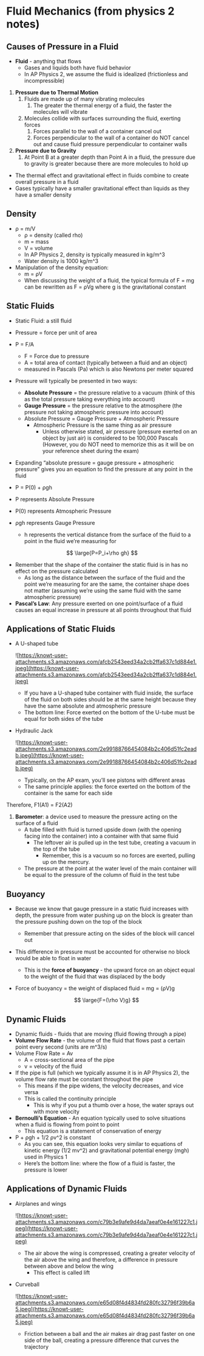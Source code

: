 # Fluid Mechanics (from physics 2 notes)

## Causes of Pressure in a Fluid

- **Fluid** - anything that flows
    - Gases and liquids both have fluid behavior
    - In AP Physics 2, we assume the fluid is idealized (frictionless and incompressible)

1. **Pressure due to Thermal Motion**
    1. Fluids are made up of many vibrating molecules
        1. The greater the thermal energy of a fluid, the faster the molecules will vibrate
    2. Molecules collide with surfaces surrounding the fluid, exerting forces
        1. Forces parallel to the wall of a container cancel out
        2. Forces perpendicular to the wall of a container do NOT cancel out and cause fluid pressure perpendicular to container walls
2. **Pressure due to Gravity**
    1. At Point B at a greater depth than Point A in a fluid, the pressure due to gravity is greater because there are more molecules to hold up

- The thermal effect and gravitational effect in fluids combine to create overall pressure in a fluid
- Gases typically have a smaller gravitational effect than liquids as they have a smaller density

## Density

- ρ = m/V
    - ρ = density (called rho)
    - m = mass
    - V = volume
    - In AP Physics 2, density is typically measured in kg/m^3
    - Water density is 1000 kg/m^3
- Manipulation of the density equation:
    - m = ρV
    - When discussing the weight of a fluid, the typical formula of F = mg can be rewritten as F = ρVg where g is the gravitational constant

## Static Fluids

- Static Fluid: a still fluid
    
- Pressure = force per unit of area
    
- P = F/A
    
    - F = Force due to pressure
    - A = total area of contact (typically between a fluid and an object)
    - measured in Pascals (Pa) which is also Newtons per meter squared
- Pressure will typically be presented in two ways:
    
    - **Absolute Pressure** = the pressure relative to a vacuum (think of this as the total pressure taking everything into account)
    - **Gauge Pressure** = the pressure relative to the atmosphere (the pressure not taking atmospheric pressure into account)
    - Absolute Pressure = Gauge Pressure + Atmospheric Pressure
        - Atmospheric Pressure is the same thing as air pressure
            - Unless otherwise stated, air pressure (pressure exerted on an object by just air) is considered to be 100,000 Pascals (However, you do NOT need to memorize this as it will be on your reference sheet during the exam)
- Expanding “absolute pressure = gauge pressure + atmospheric pressure” gives you an equation to find the pressure at any point in the fluid
    
- P = P(0) + ρgh
    
- P represents Absolute Pressure
    
- P(0) represents Atmospheric Pressure
    
- ρgh represents Gauge Pressure
    
    - h represents the vertical distance from the surface of the fluid to a point in the fluid we’re measuring for

$$ \large{P=P_i+\rho gh} $$

- Remember that the shape of the container the static fluid is in has no effect on the pressure calculated
    - As long as the distance between the surface of the fluid and the point we’re measuring for are the same, the container shape does not matter (assuming we’re using the same fluid with the same atmospheric pressure)
- **Pascal’s Law**: Any pressure exerted on one point/surface of a fluid causes an equal increase in pressure at all points throughout that fluid

## Applications of Static Fluids

- A U-shaped tube
    
    ![https://knowt-user-attachments.s3.amazonaws.com/afcb2543eed34a2cb2ffa637c1d884e1.jpeg](https://knowt-user-attachments.s3.amazonaws.com/afcb2543eed34a2cb2ffa637c1d884e1.jpeg)
    
    - If you have a U-shaped tube container with fluid inside, the surface of the fluid on both sides should be at the same height because they have the same absolute and atmospheric pressure
    - The bottom line: Force exerted on the bottom of the U-tube must be equal for both sides of the tube
- Hydraulic Jack
    
    ![https://knowt-user-attachments.s3.amazonaws.com/2e99188766454084b2c406d51fc2eadb.jpeg](https://knowt-user-attachments.s3.amazonaws.com/2e99188766454084b2c406d51fc2eadb.jpeg)
    
    - Typically, on the AP exam, you’ll see pistons with different areas
    - The same principle applies: the force exerted on the bottom of the container is the same for each side

Therefore, F1(A1) = F2(A2)

1. **Barometer**: a device used to measure the pressure acting on the surface of a fluid
    - A tube filled with fluid is turned upside down (with the opening facing into the container) into a container with that same fluid
        - The leftover air is pulled up in the test tube, creating a vacuum in the top of the tube
            - Remember, this is a vacuum so no forces are exerted, pulling up on the mercury.
    - The pressure at the point at the water level of the main container will be equal to the pressure of the column of fluid in the test tube

## Buoyancy

- Because we know that gauge pressure in a static fluid increases with depth, the pressure from water pushing up on the block is greater than the pressure pushing down on the top of the block
    
    - Remember that pressure acting on the sides of the block will cancel out
- This difference in pressure must be accounted for otherwise no block would be able to float in water
    
    - This is the **force of buoyancy** - the upward force on an object equal to the weight of the fluid that was displaced by the body
- Force of buoyancy = the weight of displaced fluid = mg = (ρV)g
    
    $$ \large{F=(\rho V)g} $$
    

## Dynamic Fluids

- Dynamic fluids - fluids that are moving (fluid flowing through a pipe)
- **Volume Flow Rate** - the volume of the fluid that flows past a certain point every second (units are m^3/s)
- Volume Flow Rate = Av
    - A = cross-sectional area of the pipe
    - v = velocity of the fluid
- If the pipe is full (which we typically assume it is in AP Physics 2), the volume flow rate must be constant throughout the pipe
    - This means if the pipe widens, the velocity decreases, and vice versa
    - This is called the continuity principle
        - This is why if you put a thumb over a hose, the water sprays out with more velocity
- **Bernoulli’s Equation** - An equation typically used to solve situations when a fluid is flowing from point to point
    - This equation is a statement of conservation of energy
- P + ρgh + 1/2 ρv^2 is constant
    - As you can see, this equation looks very similar to equations of kinetic energy (1/2 mv^2) and gravitational potential energy (mgh) used in Physics 1
    - Here’s the bottom line: where the flow of a fluid is faster, the pressure is lower

## Applications of Dynamic Fluids

- Airplanes and wings
    
    ![https://knowt-user-attachments.s3.amazonaws.com/c79b3e9afe9d4da7aeaf0e4e161227c1.jpeg](https://knowt-user-attachments.s3.amazonaws.com/c79b3e9afe9d4da7aeaf0e4e161227c1.jpeg)
    
    - The air above the wing is compressed, creating a greater velocity of the air above the wing and therefore, a difference in pressure between above and below the wing
        - This effect is called lift
- Curveball
    
    ![https://knowt-user-attachments.s3.amazonaws.com/e65d08f4d4834fd280fc32796f39b6a5.jpeg](https://knowt-user-attachments.s3.amazonaws.com/e65d08f4d4834fd280fc32796f39b6a5.jpeg)
    
    - Friction between a ball and the air makes air drag past faster on one side of the ball, creating a pressure difference that curves the trajectory